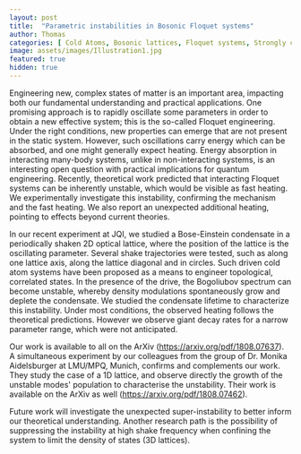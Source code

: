 ```yaml
---
layout: post
title:  "Parametric instabilities in Bosonic Floquet systems"
author: Thomas
categories: [ Cold Atoms, Bosonic lattices, Floquet systems, Strongly correlated systems ]
image: assets/images/Illustration1.jpg
featured: true
hidden: true
---
```


Engineering new, complex states of matter is an important area, impacting both our fundamental understanding and practical applications. One promising approach is to rapidly oscillate some parameters in order to obtain a new effective system; this is the so-called Floquet engineering. Under the right conditions, new properties can emerge that are not present in the static system. However, such oscillations carry energy which can be absorbed, and one might generally expect heating. Energy absorption in interacting many-body systems, unlike in non-interacting systems, is an interesting open question with practical implications for quantum engineering. Recently, theoretical work predicted that interacting Floquet systems can be inherently unstable, which would be visible as fast heating. We experimentally investigate this instability, confirming the mechanism and the fast heating. We also report an unexpected additional heating, pointing to effects beyond current theories.

In our recent experiment at JQI, we studied a Bose-Einstein condensate in a periodically shaken 2D optical lattice, where the position of the lattice is the oscillating parameter. Several shake trajectories were tested, such as along one lattice axis, along the lattice diagonal and in circles. Such driven cold atom systems have been proposed as a means to engineer topological, correlated states. In the presence of the drive, the Bogoliubov spectrum can become unstable, whereby density modulations spontaneously grow and deplete the condensate. We studied the condensate lifetime to characterize this instability. Under most conditions, the observed heating follows the theoretical predictions. However we observe giant decay rates for a narrow parameter range, which were not anticipated.

Our work is available to all on the ArXiv (https://arxiv.org/pdf/1808.07637). A simultaneous experiment by our colleagues from the group of Dr. Monika Aidelsburger at LMU/MPQ, Munich, confirms and complements our work. They study the case of a 1D lattice, and observe directly the growth of the unstable modes' population to characterise the unstability. Their work is available on the ArXiv as well (https://arxiv.org/pdf/1808.07462).

Future work will investigate the unexpected super-instability to better inform our theoretical understanding. Another research path is the possibility of suppressing the instability at high shake frequency when confining the system to limit the density of states (3D lattices).